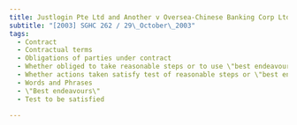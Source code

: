 ```yaml
---
title: Justlogin Pte Ltd and Another v Oversea-Chinese Banking Corp Ltd and Another 
subtitle: "[2003] SGHC 262 / 29\_October\_2003"
tags:
  - Contract
  - Contractual terms
  - Obligations of parties under contract
  - Whether obliged to take reasonable steps or to use \"best endeavours\" to ensure performance
  - Whether actions taken satisfy test of reasonable steps or \"best endeavours\"
  - Words and Phrases
  - \"Best endeavours\"
  - Test to be satisfied

---
```


